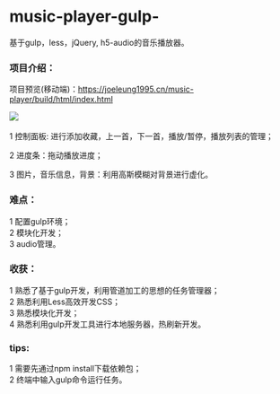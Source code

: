 # music-player-gulp-
基于gulp，less，jQuery, h5-audio的音乐播放器。  
### 项目介绍：  
项目预览(移动端)：<https://joeleung1995.cn/music-player/build/html/index.html>  

![](http://my-first-bucket-1255365917.coscd.myqcloud.com/git/music-player-pic.png)  


1 控制面板: 进行添加收藏，上一首，下一首，播放/暂停，播放列表的管理；   

2 进度条：拖动播放进度；  

3 图片，音乐信息，背景：利用高斯模糊对背景进行虚化。  

### 难点：  
1 配置gulp环境；  
2 模块化开发；  
3 audio管理。  
### 收获：  
1 熟悉了基于gulp开发，利用管道加工的思想的任务管理器；  
2 熟悉利用Less高效开发CSS；  
3 熟悉模块化开发；  
4 熟悉利用gulp开发工具进行本地服务器，热刷新开发。  
### tips:  
1 需要先通过npm install下载依赖包；  
2 终端中输入gulp命令运行任务。
